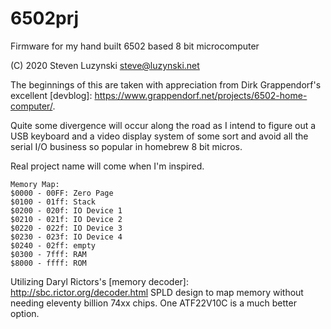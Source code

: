 # 6502prj
Firmware for my hand built 6502 based 8 bit microcomputer

(C) 2020 Steven Luzynski <steve@luzynski.net>

The beginnings of this are taken with appreciation from Dirk Grappendorf's excellent [devblog]: https://www.grappendorf.net/projects/6502-home-computer/.

Quite some divergence will occur along the road as I intend to figure out a
USB keyboard and a video display system of some sort and avoid all the
serial I/O business so popular in homebrew 8 bit micros.

Real project name will come when I'm inspired.

```
Memory Map:
$0000 - 00FF: Zero Page
$0100 - 01ff: Stack
$0200 - 020f: IO Device 1
$0210 - 021f: IO Device 2
$0220 - 022f: IO Device 3
$0230 - 023f: IO Device 4
$0240 - 02ff: empty
$0300 - 7fff: RAM
$8000 - ffff: ROM
```

Utilizing Daryl Rictors's [memory decoder]: http://sbc.rictor.org/decoder.html
 SPLD design to map memory without needing eleventy billion 74xx chips. One ATF22V10C is a much better option.


